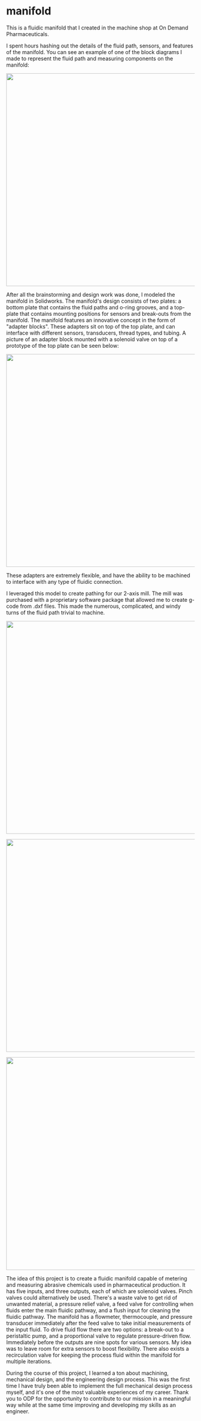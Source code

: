 # manifold
This is a fluidic manifold that I created in the machine shop at On Demand Pharmaceuticals.

I spent hours hashing out the details of the fluid path, sensors, and features of the manifold. You can see an example of one of the block diagrams I made to represent the fluid path and measuring components on the manifold:

<p align="center"><img src="https://user-images.githubusercontent.com/94981561/207211620-a5d1071f-de3d-40f4-b2df-2fa05221b058.jpeg" width = "567 height = "756"></p>

After all the brainstorming and design work was done, I modeled the manifold in Solidworks. The manifold's design consists of two plates: a bottom plate that contains the fluid paths and o-ring grooves, and a top-plate that contains mounting positions for sensors and break-outs from the manifold. The manifold features an innovative concept in the form of "adapter blocks". These adapters sit on top of the top plate, and can interface with different sensors, transducers, thread types, and tubing. A picture of an adapter block mounted with a solenoid valve on top of a prototype of the top plate can be seen below:

<p align="center"><img src="https://user-images.githubusercontent.com/94981561/207216437-d1003a52-3322-4e3b-86da-65eedf931768.PNG" width = "567 height = "756"></p>

These adapters are extremely flexible, and have the ability to be machined to interface with any type of fluidic connection.
  
I leveraged this model to create pathing for our 2-axis mill. The mill was purchased with a proprietary software package that allowed me to create g-code from .dxf files. This made the numerous, complicated, and windy turns of the fluid path trivial to machine.
  
<p align="center"><img src="https://user-images.githubusercontent.com/94981561/207213058-ed127107-f249-43ab-9f5a-7b170bb90414.jpg" width = "567 height = "756"></p>

<p align="center"><img src="https://user-images.githubusercontent.com/94981561/207213397-dbcc6f12-1cfd-407a-b5a5-f31730cad4ce.jpeg" width = "567 height = "756"></p>

<p align="center"><img src="https://user-images.githubusercontent.com/94981561/207213439-691662ce-ffef-4d43-96aa-defeb8f443dd.jpeg" width = "567 height = "756"></p>

The idea of this project is to create a fluidic manifold capable of metering and measuring abrasive chemicals used in pharmaceutical production. It has five inputs, and three outputs, each of which are solenoid valves. Pinch valves could alternatively be used. There's a waste valve to get rid of unwanted material, a pressure relief valve, a feed valve for controlling when fluids enter the main fluidic pathway, and a flush input for cleaning the fluidic pathway. The manifold has a flowmeter, thermocouple, and pressure transducer immediately after the feed valve to take initial measurements of the input fluid. To drive fluid flow there are two options: a break-out to a peristaltic pump, and a proportional valve to regulate pressure-driven flow. Immediately before the outputs are nine spots for various sensors. My idea was to leave room for extra sensors to boost flexibility. There also exists a recirculation valve for keeping the process fluid within the manifold for multiple iterations.

During the course of this project, I learned a ton about machining, mechanical design, and the engineering design process. This was the first time I have truly been able to implement the full mechanical design process myself, and it's one of the most valuable experiences of my career. Thank you to ODP for the opportunity to contribute to our mission in a meaningful way while at the same time improving and developing my skills as an engineer.
